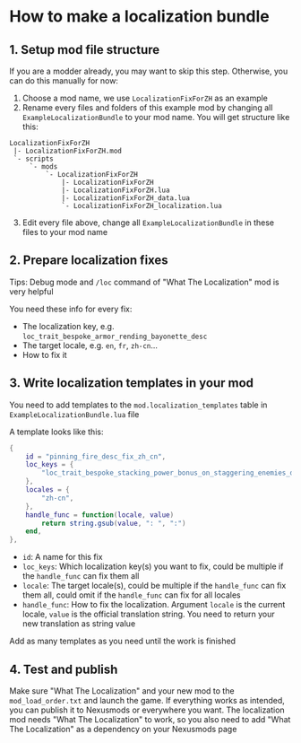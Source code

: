 # How to make a localization bundle

## 1. Setup mod file structure

If you are a modder already, you may want to skip this step. Otherwise, you can do this manually for now:

1. Choose a mod name, we use `LocalizationFixForZH` as an example
2. Rename every files and folders of this example mod by changing all `ExampleLocalizationBundle` to your mod name. You will get structure like this:
  ```
  LocalizationFixForZH
   |- LocalizationFixForZH.mod
   `- scripts
       `- mods
           `- LocalizationFixForZH
               |- LocalizationFixForZH
               |- LocalizationFixForZH.lua
               |- LocalizationFixForZH_data.lua
               `- LocalizationFixForZH_localization.lua
  ```
3. Edit every file above, change all `ExampleLocalizationBundle` in these files to your mod name

## 2. Prepare localization fixes

Tips: Debug mode and `/loc` command of "What The Localization" mod is very helpful

You need these info for every fix:

- The localization key, e.g. `loc_trait_bespoke_armor_rending_bayonette_desc`
- The target locale, e.g. `en`, `fr`, `zh-cn`...
- How to fix it

## 3. Write localization templates in your mod

You need to add templates to the `mod.localization_templates` table in `ExampleLocalizationBundle.lua` file

A template looks like this:

```lua
{
    id = "pinning_fire_desc_fix_zh_cn",
    loc_keys = {
        "loc_trait_bespoke_stacking_power_bonus_on_staggering_enemies_desc",
    },
    locales = {
        "zh-cn",
    },
    handle_func = function(locale, value)
        return string.gsub(value, ": ", ":")
    end,
},
```

- `id`: A name for this fix
- `loc_keys`: Which localization key(s) you want to fix, could be multiple if the `handle_func` can fix them all
- `locale`: The target locale(s), could be multiple if the `handle_func` can fix them all, could omit if the `handle_func` can fix for all locales
- `handle_func`: How to fix the localization. Argument `locale` is the current locale, `value` is the official translation string. You need to return your new translation as string value

Add as many templates as you need until the work is finished

## 4. Test and publish

Make sure "What The Localization" and your new mod to the `mod_load_order.txt` and launch the game. If everything works as intended, you can publish it to Nexusmods or everywhere you want. The localization mod needs "What The Localization" to work, so you also need to add "What The Localization" as a dependency on your Nexusmods page
